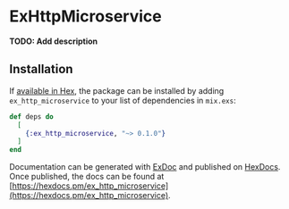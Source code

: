 # ExHttpMicroservice

**TODO: Add description**

## Installation

If [available in Hex](https://hex.pm/docs/publish), the package can be installed
by adding `ex_http_microservice` to your list of dependencies in `mix.exs`:

```elixir
def deps do
  [
    {:ex_http_microservice, "~> 0.1.0"}
  ]
end
```

Documentation can be generated with [ExDoc](https://github.com/elixir-lang/ex_doc)
and published on [HexDocs](https://hexdocs.pm). Once published, the docs can
be found at [https://hexdocs.pm/ex_http_microservice](https://hexdocs.pm/ex_http_microservice).

